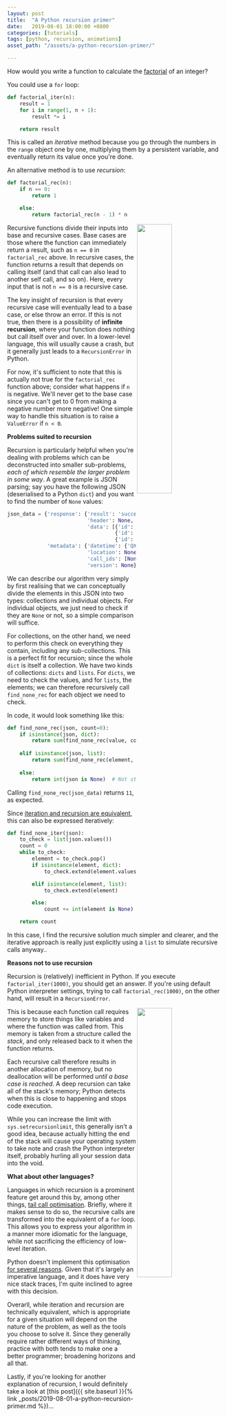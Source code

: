 ```yaml
---
layout: post
title:  "A Python recursion primer"
date:   2019-08-01 18:00:00 +0800
categories: [tutorials]
tags: [python, recursion, animations]
asset_path: "/assets/a-python-recursion-primer/"

---
```


How would you write a function to calculate the [factorial](https://en.wikipedia.org/wiki/Factorial) of an integer?

You could use a `for` loop:

```python
def factorial_iter(n):
	result = 1
	for i in range(1, n + 1):
		result *= i

	return result
```

This is called an *iterative* method because you go through the numbers in the `range` object one by one, multiplying them by a persistent variable, and eventually return its value once you're done.

An alternative method is to use *recursion*:

```python
def factorial_rec(n):
	if n == 0:
		return 1

	else:
		return factorial_rec(n - 1) * n
```

<img src="{{ page.asset_path }}factorial_stack.gif" width="40%" align="right">

Recursive functions divide their inputs into base and recursive cases. Base cases are those where the function can immediately return a result, such as `n == 0` in `factorial_rec` above. In recursive cases, the function returns a result that depends on calling itself (and that call can also lead to another self call, and so on). Here, every input that is not `n == 0` is a recursive case. 

The key insight of recursion is that every recursive case will eventually lead to a base case, or else throw an error. If this is not true, then there is a possibility of **infinite recursion**, where your function does nothing but call itself over and over. In a lower-level language, this will usually cause a crash, but it generally just leads to a `RecursionError` in Python.

For now, it's sufficient to note that this is actually not true for the `factorial_rec` function above; consider what happens if `n` is negative. We'll never get to the base case since you can't get to 0 from making a negative number more negative! One simple way to handle this situation is to raise a `ValueError` if `n < 0`.

**Problems suited to recursion**

Recursion is particularly helpful when you're dealing with problems which can be deconstructed into smaller sub-problems, *each of which resemble the larger problem in some way*. A great example is JSON parsing; say you have the following JSON (deserialised to a Python `dict`) and you want to find the number of `None` values:

```python
json_data = {'response': {'result': 'success',
                          'header': None,
                          'data': [{'id': None, 'value': 6},
                                   {'id': 1483762, 'value': 0},
                                   {'id': None, 'value': None}]},
             'metadata': {'datetime': {'QXXWR': None, 'KBOHT': None, 'ZMPCM': 29478887},
                          'location': None,
                          'call_ids': [None, 87736, None, None, 3586]},
                          'version': None}
```

We can describe our algorithm very simply by first realising that we can conceptually divide the elements in this JSON into two types: collections and individual objects. For individual objects, we just need to check if they are `None` or not, so a simple comparison will suffice. 

For collections, on the other hand, we need to perform this check on everything they contain, including any sub-collections. This is a perfect fit for recursion; since the whole `dict` is itself a collection. We have two kinds of collections: `dicts` and `lists`. For `dicts`, we need to check the values, and for `lists`, the elements; we can therefore recursively call `find_none_rec` for each object we need to check. 

In code, it would look something like this:

```python
def find_none_rec(json, count=0):
    if isinstance(json, dict):
        return sum(find_none_rec(value, count) for value in json.values())
    
    elif isinstance(json, list):
        return sum(find_none_rec(element, count) for element in json)
    
    else:
        return int(json is None)  # Not strictly necessary, but clearer.
```

Calling `find_none_rec(json_data)` returns `11`, as expected.

Since [iteration and recursion are equivalent](https://stackoverflow.com/questions/931762/can-every-recursion-be-converted-into-iteration/1662489#1662489), this can also be expressed iteratively:

```python
def find_none_iter(json):
    to_check = list(json.values())
    count = 0
    while to_check:
        element = to_check.pop()
        if isinstance(element, dict):
            to_check.extend(element.values())

        elif isinstance(element, list):
            to_check.extend(element)

        else:
            count += int(element is None)

    return count
```

In this case, I find the recursive solution much simpler and clearer, and the iterative approach is really just explicitly using a `list` to simulate recursive calls anyway..

**Reasons not to use recursion**

Recursion is (relatively) inefficient in Python. If you execute `factorial_iter(1000)`, you should get an answer. If you're using default Python interpreter settings, trying to call `factorial_rec(1000)`, on the other hand, will result in a `RecursionError`.

<img src="{{ page.asset_path }}factorial_stack_overflow.gif" width="40%" align="right">

This is because each function call requires memory to store things like variables and where the function was called from. This memory is taken from a structure called the *stack*, and only released back to it when the function returns.

Each recursive call therefore results in another allocation of memory, but no deallocation will be performed *until a base case is reached*. A deep recursion can take all of the stack's memory; Python detects when this is close to happening and stops code execution.

While you can increase the limit with `sys.setrecursionlimit`, this generally isn't a good idea, because actually hitting the end of the stack will cause your operating system to take note and crash the Python interpreter itself, probably hurling all your session data into the void.

**What about other languages?**

Languages in which recursion is a prominent feature get around this by, among other things, [tail call optimisation](https://stackoverflow.com/questions/310974/what-is-tail-call-optimization/310980#310980). Briefly, where it makes sense to do so, the recursive calls are transformed into the equivalent of a `for` loop. This allows you to express your algorithm in a manner more idiomatic for the language, while not sacrificing the efficiency of low-level iteration.

Python doesn't implement this optimisation [for several reasons](http://neopythonic.blogspot.com/2009/04/tail-recursion-elimination.html). Given that it's largely an imperative language, and it does have very nice stack traces, I'm quite inclined to agree with this decision.

Overarll, while iteration and recursion are technically equivalent, which is appropriate for a given situation will depend on the nature of the problem, as well as the tools you choose to solve it. Since they generally require rather different ways of thinking, practice with both tends to make one a better programmer; broadening horizons and all that.

Lastly, if you're looking for another explanation of recursion, I would definitely take a look at [this post]({{ site.baseurl }}{% link _posts/2019-08-01-a-python-recursion-primer.md %})...
